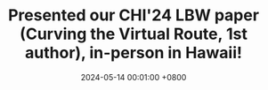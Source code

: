 ---
title: Presented our CHI'24 LBW paper (Curving the Virtual Route, 1st author), in-person in Hawaii!
date: 2024-05-14 00:01:00 +0800
---